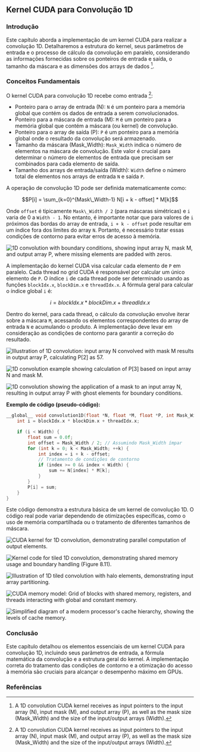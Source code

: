 ## Kernel CUDA para Convolução 1D

### Introdução
Este capítulo aborda a implementação de um kernel CUDA para realizar a convolução 1D. Detalharemos a estrutura do kernel, seus parâmetros de entrada e o processo de cálculo da convolução em paralelo, considerando as informações fornecidas sobre os ponteiros de entrada e saída, o tamanho da máscara e as dimensões dos arrays de dados [^2].

### Conceitos Fundamentais

O kernel CUDA para convolução 1D recebe como entrada [^2]:

*   Ponteiro para o array de entrada (N): `N` é um ponteiro para a memória global que contém os dados de entrada a serem convolucionados.
*   Ponteiro para a máscara de entrada (M): `M` é um ponteiro para a memória global que contém a máscara (ou kernel) de convolução.
*   Ponteiro para o array de saída (P): `P` é um ponteiro para a memória global onde o resultado da convolução será armazenado.
*   Tamanho da máscara (Mask\_Width): `Mask_Width` indica o número de elementos na máscara de convolução. Este valor é crucial para determinar o número de elementos de entrada que precisam ser combinados para cada elemento de saída.
*   Tamanho dos arrays de entrada/saída (Width): `Width` define o número total de elementos nos arrays de entrada `N` e saída `P`.

A operação de convolução 1D pode ser definida matematicamente como:

$$P[i] = \sum_{k=0}^{Mask\_Width-1} N[i + k - offset] * M[k]$$

Onde `offset` é tipicamente `Mask\_Width / 2` (para máscaras simétricas) e `i` varia de 0 a `Width - 1`. No entanto, é importante notar que para valores de `i` próximos das bordas do array de entrada, `i + k - offset` pode resultar em um índice fora dos limites do array `N`. Portanto, é necessário tratar essas condições de contorno para evitar erros de acesso à memória.

![1D convolution with boundary conditions, showing input array N, mask M, and output array P, where missing elements are padded with zeros.](./../images/image6.jpg)

A implementação do kernel CUDA visa calcular cada elemento de `P` em paralelo. Cada thread no grid CUDA é responsável por calcular um único elemento de `P`. O índice `i` de cada thread pode ser determinado usando as funções `blockIdx.x`, `blockDim.x` e `threadIdx.x`. A fórmula geral para calcular o índice global `i` é:

$$i = blockIdx.x * blockDim.x + threadIdx.x$$

Dentro do kernel, para cada thread, o cálculo da convolução envolve iterar sobre a máscara `M`, acessando os elementos correspondentes do array de entrada `N` e acumulando o produto. A implementação deve levar em consideração as condições de contorno para garantir a correção do resultado.

![Illustration of 1D convolution: input array N convolved with mask M results in output array P, calculating P[2] as 57.](./../images/image2.jpg)

![1D convolution example showing calculation of P[3] based on input array N and mask M.](./../images/image11.jpg)

![1D convolution showing the application of a mask to an input array N, resulting in output array P with ghost elements for boundary conditions.](./../images/image9.jpg)

**Exemplo de código (pseudo-código):**

```c++
__global__ void convolution1D(float *N, float *M, float *P, int Mask_Width, int Width) {
    int i = blockIdx.x * blockDim.x + threadIdx.x;

    if (i < Width) {
        float sum = 0.0f;
        int offset = Mask_Width / 2; // Assumindo Mask_Width ímpar
        for (int k = 0; k < Mask_Width; ++k) {
            int index = i + k - offset;
            // Tratamento de condições de contorno
            if (index >= 0 && index < Width) {
                sum += N[index] * M[k];
            }
        }
        P[i] = sum;
    }
}
```

Este código demonstra a estrutura básica de um kernel de convolução 1D. O código real pode variar dependendo de otimizações específicas, como o uso de memória compartilhada ou o tratamento de diferentes tamanhos de máscara.

![CUDA kernel for 1D convolution, demonstrating parallel computation of output elements.](./../images/image3.jpg)

![Kernel code for tiled 1D convolution, demonstrating shared memory usage and boundary handling (Figure 8.11).](./../images/image4.jpg)

![Illustration of 1D tiled convolution with halo elements, demonstrating input array partitioning.](./../images/image7.jpg)

![CUDA memory model: Grid of blocks with shared memory, registers, and threads interacting with global and constant memory.](./../images/image10.jpg)

![Simplified diagram of a modern processor's cache hierarchy, showing the levels of cache memory.](./../images/image5.jpg)
### Conclusão

Este capítulo detalhou os elementos essenciais de um kernel CUDA para convolução 1D, incluindo seus parâmetros de entrada, a fórmula matemática da convolução e a estrutura geral do kernel. A implementação correta do tratamento das condições de contorno e a otimização do acesso à memória são cruciais para alcançar o desempenho máximo em GPUs.

### Referências
[^2]: A 1D convolution CUDA kernel receives as input pointers to the input array (N), input mask (M), and output array (P), as well as the mask size (Mask_Width) and the size of the input/output arrays (Width).
<!-- END -->
